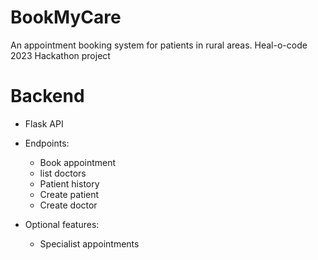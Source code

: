 # BookMyCare
An appointment booking system for patients in rural areas. Heal-o-code 2023 Hackathon project

# Backend
- Flask API
- Endpoints:
	- Book appointment
	- list doctors
	- Patient history
	- Create patient
	- Create doctor

- Optional features:
	- Specialist appointments
